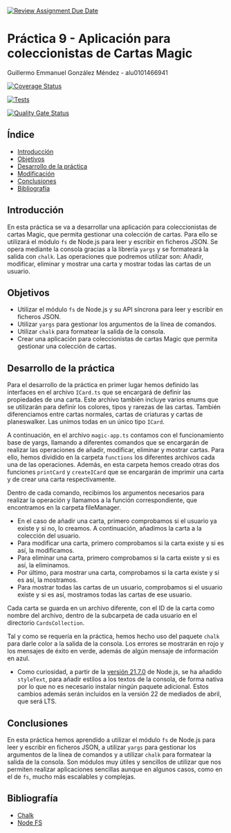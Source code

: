 [![Review Assignment Due Date](https://classroom.github.com/assets/deadline-readme-button-24ddc0f5d75046c5622901739e7c5dd533143b0c8e959d652212380cedb1ea36.svg)](https://classroom.github.com/a/T5K9tzcv)

# Práctica 9 - Aplicación para coleccionistas de Cartas Magic

Guillermo Emmanuel González Méndez - alu0101466941

[![Coverage Status](https://coveralls.io/repos/github/ULL-ESIT-INF-DSI-2324/ull-esit-inf-dsi-23-24-prct09-filesystem-magic-app-GARTOLO/badge.svg?branch=main)](https://coveralls.io/github/ULL-ESIT-INF-DSI-2324/ull-esit-inf-dsi-23-24-prct09-filesystem-magic-app-GARTOLO?branch=main)

[![Tests](https://github.com/ULL-ESIT-INF-DSI-2324/ull-esit-inf-dsi-23-24-prct09-filesystem-magic-app-GARTOLO/actions/workflows/node.js.yml/badge.svg)](https://github.com/ULL-ESIT-INF-DSI-2324/ull-esit-inf-dsi-23-24-prct09-filesystem-magic-app-GARTOLO/actions/workflows/node.js.yml)

[![Quality Gate Status](https://sonarcloud.io/api/project_badges/measure?project=ULL-ESIT-INF-DSI-2324_ull-esit-inf-dsi-23-24-prct09-filesystem-magic-app-GARTOLO&metric=alert_status)](https://sonarcloud.io/summary/new_code?id=ULL-ESIT-INF-DSI-2324_ull-esit-inf-dsi-23-24-prct09-filesystem-magic-app-GARTOLO)

## Índice

- [Introducción](#introducción)
- [Objetivos](#objetivos)
- [Desarrollo de la práctica](#desarrollo-de-la-práctica)
- [Modificación](#modificación)
- [Conclusiones](#conclusiones)
- [Bibliografía](#bibliografía)

## Introducción
En esta práctica se va a desarrollar una aplicación para coleccionistas de cartas Magic, que permita gestionar una colección de cartas. Para ello se utilizará el módulo `fs` de Node.js para leer y escribir en ficheros JSON. Se opera mediante la consola gracias a la librería `yargs` y se formateará la salida con `chalk`. Las operaciones que podremos utilizar son: Añadir, modificar, eliminar y mostrar una carta y mostrar todas las cartas de un usuario. 

## Objetivos
- Utilizar el módulo `fs` de Node.js y su API síncrona para leer y escribir en ficheros JSON.
- Utilizar `yargs` para gestionar los argumentos de la línea de comandos.
- Utilizar `chalk` para formatear la salida de la consola.
- Crear una aplicación para coleccionistas de cartas Magic que permita gestionar una colección de cartas.

## Desarrollo de la práctica
Para el desarrollo de la práctica en primer lugar hemos definido las interfaces en el archivo `ICard.ts` que se encargará de definir las propiedades de una carta. Este archivo también incluye varios enums que se utilizarán para definir los colores, tipos y rarezas de las cartas. También diferenciamos entre cartas normales, cartas de criaturas y cartas de planeswalker. Las unimos todas en un único tipo `ICard`.

A continuación, en el archivo `magic-app.ts` contamos con el funcionamiento base de yargs, llamando a diferentes comandos que se encargarán de realizar las operaciones de añadir, modificar, eliminar y mostrar cartas. Para ello, hemos dividido en la carpeta `functions` los diferentes archivos cada una de las operaciones. Además, en esta carpeta hemos creado otras dos funciones `printCard` y `createICard` que se encargarán de imprimir una carta y de crear una carta respectivamente.

Dentro de cada comando, recibimos los argumentos necesarios para realizar la operación y llamamos a la función correspondiente, que encontramos en la carpeta fileManager. 
- En el caso de añadir una carta, primero comprobamos si el usuario ya existe y si no, lo creamos. A continuación, añadimos la carta a la colección del usuario.
- Para modificar una carta, primero comprobamos si la carta existe y si es así, la modificamos. 
- Para eliminar una carta, primero comprobamos si la carta existe y si es así, la eliminamos. 
- Por último, para mostrar una carta, comprobamos si la carta existe y si es así, la mostramos.
- Para mostrar todas las cartas de un usuario, comprobamos si el usuario existe y si es así, mostramos todas las cartas de ese usuario.

Cada carta se guarda en un archivo diferente, con el ID de la carta como nombre del archivo, dentro de la subcarpeta de cada usuario en el directorio `CardsCollection`.

Tal y como se requería en la práctica, hemos hecho uso del paquete `chalk` para darle color a la salida de la consola. Los errores se mostrarán en rojo y los mensajes de éxito en verde, además de algún mensaje de información en azul. 

- Como curiosidad, a partir de la [versión 21.7.0](https://nodejs.org/en/blog/release/v21.7.0) de Node.js, se ha añadido `styleText`, para añadir estilos a los textos de la consola, de forma nativa por lo que no es necesario instalar ningún paquete adicional. Estos cambios además serán incluidos en la versión 22 de mediados de abril, que será LTS.

## Conclusiones
En esta práctica hemos aprendido a utilizar el módulo `fs` de Node.js para leer y escribir en ficheros JSON, a utilizar `yargs` para gestionar los argumentos de la línea de comandos y a utilizar `chalk` para formatear la salida de la consola. Son módulos muy útiles y sencillos de utilizar que nos permiten realizar aplicaciones sencillas aunque en algunos casos, como en el de `fs`, mucho más escalables y complejas.

## Bibliografía
- [Chalk](https://www.npmjs.com/package/chalk)
- [Node FS](https://nodejs.org/docs/latest/api/fs.html)